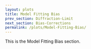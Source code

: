 ```yaml
---
layout: plots
title: Model Fitting Bias
prev_section: Diffraction-Limit
next_section: Bias-Corrections
permalink: /plots/Model-Fitting-Bias/
---
```


This is the Model Fitting Bias section.
